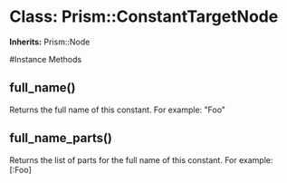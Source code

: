 # Class: Prism::ConstantTargetNode
**Inherits:** Prism::Node
    




#Instance Methods
## full_name() [](#method-i-full_name)
Returns the full name of this constant. For example: "Foo"

## full_name_parts() [](#method-i-full_name_parts)
Returns the list of parts for the full name of this constant. For example:
[:Foo]

